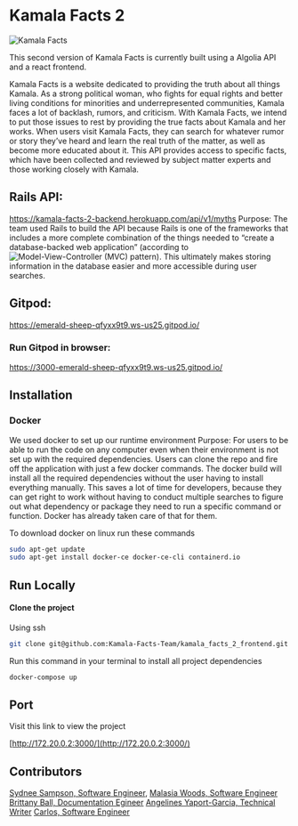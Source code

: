 # Kamala Facts 2

![Kamala Facts](https://i.imgur.com/nQnW09R.png)

This second version of Kamala Facts is currently built using a Algolia API and a react frontend. 

Kamala Facts is a website dedicated to providing the truth about all things Kamala. As a strong political woman, who fights for equal rights and better living conditions for minorities and underrepresented communities, Kamala faces a lot of backlash, rumors, and criticism. With Kamala Facts, we intend to put those issues to rest by providing the true facts about Kamala and her works. When users visit Kamala Facts, they can search for whatever rumor or story they’ve heard and learn the real truth of the matter, as well as become more educated about it. 
This API provides access to specific facts, which have been collected and reviewed by subject matter experts and those working closely with Kamala. 


## Rails API:
https://kamala-facts-2-backend.herokuapp.com/api/v1/myths
Purpose: The team used Rails to build the API because Rails is one of the frameworks that includes a more complete combination of the things needed to “create a database-backed web application” (according to ![Model-View-Controller (MVC)](https://en.wikipedia.org/wiki/Model%E2%80%93view%E2%80%93controller) pattern). This ultimately makes storing information in the database easier and more accessible during user searches. 

## Gitpod:
https://emerald-sheep-qfyxx9t9.ws-us25.gitpod.io/
### Run Gitpod in browser: 
https://3000-emerald-sheep-qfyxx9t9.ws-us25.gitpod.io/

## Installation

### Docker
We used docker to set up our runtime environment
Purpose: For users to be able to run the code on any computer even when their environment is not set up with the required dependencies. Users can clone the repo and fire off the application with just a few docker commands. The docker build will install all the required dependencies without the user having to install everything manually. This saves a lot of time for developers, because they can get right to work without having to conduct multiple searches to figure out what dependency or package they need to run a specific command or function. Docker has already taken care of that for them. 

To download docker on linux run these commands

```bash
sudo apt-get update
sudo apt-get install docker-ce docker-ce-cli containerd.io
```

## Run Locally

#### Clone the project

Using ssh

```bash
git clone git@github.com:Kamala-Facts-Team/kamala_facts_2_frontend.git
```

Run this command in your terminal to install all project dependencies

```bash
docker-compose up
```

## Port

Visit this link to view the project

[http://172.20.0.2:3000/](http://172.20.0.2:3000/)

## Contributors
[Sydnee Sampson, Software Engineer](https://github.com/Sydnee510), 
[Malasia Woods, Software Engineer](https://github.com/malasia-415)
[Brittany Ball, Documentation Egineer](https://github.com/SincerelyBrittany)
[Angelines Yaport-Garcia, Technical Writer](https://github.com/AngelinesYG)
[Carlos, Software Engineer](https://github.com/Clue355)
[]()

